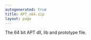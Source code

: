 ```yaml
---
autogenerated: true
title: APT_x64.zip
layout: page
---
```


The 64 bit APT dll, lib and prototype file.

